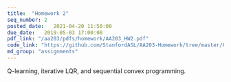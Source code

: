 ```yaml
---
title:  "Homework 2"
seq_number: 2
posted_date:   2021-04-20 11:50:00
due_date:   2019-05-03 17:00:00
pdf_link: "/aa203/pdfs/homework/AA203_HW2.pdf"
code_link: "https://github.com/StanfordASL/AA203-Homework/tree/master/HW2"
md_group: "assignments"
---
```


Q-learning, iterative LQR, and sequential convex programming.
